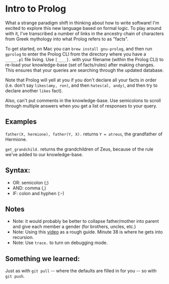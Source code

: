 # Intro to Prolog
What a strange paradigm shift in thinking about how to write software! I'm excited to explore this new language based on formal logic. To play around with it, I've transcribed a number of links in the ancestry chain of characters from Greek mythology into what Prolog refers to as "facts".

To get started, on Mac you can `brew install gnu-prolog`, and then run `gprolog` to enter the Prolog CLI from the directory where you have a `_____.pl` file living. Use `[____].` with your filename (within the Prolog CLI) to re-load your knowledge-base (set of facts/rules) after making changes. This ensures that your queries are searching through the updated database.

Note that Prolog will yell at you if you don't declare all your facts in order (i.e. don't say `likes(amy, ron)`, and then `hates(al, andy)`, and then try to declare another `likes` fact).

Also, can't put comments in the knowledge-base. Use semicolons to scroll through multiple answers when you get a list of responses to your query.

## Examples
`father(X, hermione), father(Y, X).` returns `Y = atreus`, the grandfather of Hermione.

`get_grandchild.` returns the grandchildren of Zeus, because of the rule we've added to our knowledge-base.

## Syntax:
- OR: semicolon (;)
- AND: comma (,)
- IF: colon and hyphen (:-)

## Notes
- Note: it would probably be better to collapse father/mother into parent and give each member a gender (for brothers, uncles, etc.)
- Note: Using this [video](https://www.youtube.com/watch?v=SykxWpFwMGs) as a rough guide. Minute 38 is where he gets into recursion.
- Note: Use `trace.` to turn on debugging mode.

## Something we learned:
Just as with `git pull` -- where the defaults are filled in for you -- so with `git push`.
